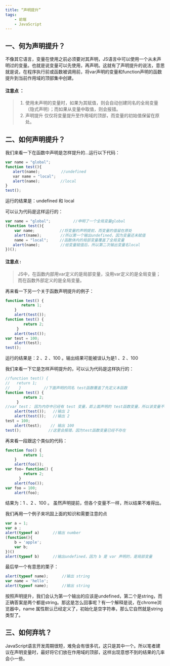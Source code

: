 ```yaml
---
title: “声明提升”
tags: 
	- 前端 
	- JavaScript
---
```


## 一、何为声明提升？
不像其它语言，变量在使用之前必须要对其声明，JS语言中可以使用一个从未声明过的变量。也就是说变量可以先使用，再声明。这就有了声明提升的说法，意思就是说，在程序执行前或函数被调用前，将var声明的变量和function声明的函数 提升到当前作用域的顶部集中创建。


#### 注意点 ：

> 1. 使用未声明的变量时，如果为其赋值，则会自动创建同名的全局变量（隐式声明）；而如果从变量中取值，则会报错。
> 2. 声明提升 仅仅将变量提升至作用域的顶部，而变量的初始值保留在原处。 

<!-- more -->

## 二、如何声明提升？
我们来看一下在函数中声明是怎样提升的…运行以下代码：
   
```js
var name = "global";
function test(){
　　alert(name);　　      //undefined
　　var name = "local";
　　alert(name);         //local
}
test();
```
运行的结果是：undefined 和 local    

可以认为代码是这样运行的：

```js
var name = "global";          //申明了一个全局变量global
(function test(){
    var name;           //将变量的声明提前，而变量的值留在原处
    alert(name);　　     //所以第一个输出undefined，因为变量还未赋值
    name = "local";     //函数体内的局部变量覆盖了全局变量
　　alert(name);         //给变量赋值后，所以第二次输出变量名local
})();
```
#### 注意点 :

>JS中，在函数内部用var定义的是局部变量，没用var定义的是全局变量；而在函数外部定义的是全局变量。

再来看一下另一个关于函数声明提升的例子：

```js
function test() {
	   return 1;
    }
	alert(test());
function test() {
		return 2;
	 }
	alert(test());
var test = 100;
	alert(test);
test();
```

 运行的结果是：2 、2 、100 。输出结果可能被误认为是1 、2 、100     

我们来看一下它是怎样声明提升的，可以认为代码是这样执行的：

```js
//function test() {       
//   return 1;
//    }          //下面声明的同名 test函数覆盖了先定义本函数
function test() {
		return 2;
	 }              
//var test； 因为内存中已经有 test 变量，即上面声明的 test函数变量，所以该变量不再重新定义
	alert(test());   //输出 2 
	alert(test());   //输出 2
test = 100;        
	alert(test);    // 输出 100
test();            //这里会报错，因为test函数变量已经不存在
```

再来看一段跟这个类似的代码：

```js
function foo() {
        return 1;
    }
	alert(foo());
var foo= function() {
		return 2;
	  }
	alert(foo());	
var foo = 100;
	alert(foo);
```
结果为：1 、2 、100  。 虽然声明提前，但各个变量不一样，所以结果不难得出。

我们再用一个例子来巩固上面的知识和需要注意的点

```js
var a = 1;
var a ;
alert(typeof a)      //输出 number
(function(){
    b = 'apple';
    var b;
})()
alert(typeof b)      //输出undefined，因为 b 是 var 声明的，是局部变量
```

最后举一个有意思的栗子：

```js
alert(typeof name);      //输出 string
var name = 'hello';
alert(typeof name);      //输出 string
```
按照声明提升，我们会认为第一个输出的应该是undefined，第二个是string，而正确答案是两个都是string。那这是怎么回事呢？有一个解释是说，在chrome浏览器中，name 属性默认已经定义了，初始化是空字符串，那么它自然就是string类型了。


## 三、如何弃坑？
JavaScript语言开发周期很短，难免会有很多坑，这只是其中一个。所以笔者建议在声明变量时，最好将它们放在作用域的顶部，这样出现意想不到的结果的几率会小一些。











